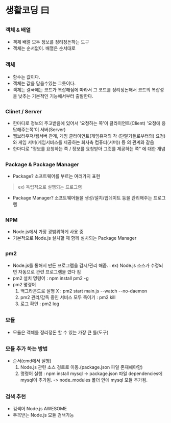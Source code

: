# 생활코딩 曰
## 
### 객체 & 배열
- 객체 배열 모두 정보를 정리정돈하는 도구
- 객체는 순서없이. 배열은 순서대로

##
### 객체
- 함수는 값이다.
- 객체는 값을 담을수있는 그릇이다. 
- 객체는 결국에는 코드가 복잡해짐에 따라서 그 코드를 정리정돈해서 코드의 복잡성을 낮추는 기본적인 기능에서부터 출발한다.

##
### Clinet / Server
- 한마디로 정보의 주고받음에 있어서 '요청하는 쪽'이 클라이언트(Client) '요청에 응답해주는쪽'이 서버(Server)
- 웹브라우저/웹서버 관계, 게임 클라이언트(게임유저의 각 (단말기들로부터의) 요청)와 게임 서버(게임서비스를 제공하는 회사측 컴퓨터(서버)) 등 의 관계와 같음
- 한마디로 "정보를 요청하는 쪽 / 정보를 요청받아 그것를 제공하는 쪽" 에 대한 개념


##
### Package & Package Manager
- Package? 소프트웨어를 부르는 여러가지 표현
>ex) 독립적으로 실행되는 프로그램 
- Package Manager? 소프트웨어들을 생성/설치/업데이트 등을 관리해주는 프로그램

##
### NPM
- Node.js에서 가장 광범위하게 사용 중
- 기본적으로 Node.js 설치할 때 함께 설치되는 Package Manager

##
### pm2
- Node.js를 통해서 만든 프로그램을 감시/관리 해줌.
  : ex) Node.js 소스가 수정되면 자동으로 관련 프로그램을 껐다 킴
- pm2 설치 명령어
    : npm install pm2 -g
- pm2 명령어
  1. 백그라운드로 실행 X
    : pm2 start main.js --watch --no-daemon
  2. pm2 관리/감독 중인 서비스 모두 죽이기
    : pm2 kill
  3. 로그 확인
    : pm2 log

##
### 모듈
- 모듈은 객체를 정리정돈 할 수 있는 가장 큰 틀(도구)

##
### 모듈 추가 하는 방법
- 순서(cmd에서 실행)
  1. Node.js 관련 소스 경로로 이동.(package.json 파일 존재해야함)
  2. 명령어 실행 
    : npm install mysql 
      -> package.json 파일 dependencies에 mysql이 추가됨.
      -> node_modules 폴더 안에 mysql 모듈 추가됨.

##
### 검색 추천
- 검색어 Node.js AWESOME
- 주목받는 Node.js 모듈 검색가능